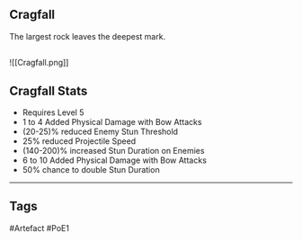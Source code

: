 ## Cragfall
The largest rock leaves the deepest mark.
##
![[Cragfall.png]]
## Cragfall Stats
- Requires Level 5
- 1 to 4 Added Physical Damage with Bow Attacks
- (20-25)% reduced Enemy Stun Threshold
- 25% reduced Projectile Speed
- (140-200)% increased Stun Duration on Enemies
- 6 to 10 Added Physical Damage with Bow Attacks
- 50% chance to double Stun Duration


---
## Tags
#Artefact
#PoE1